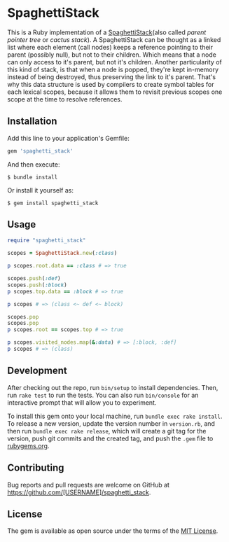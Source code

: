 # SpaghettiStack

This is a Ruby implementation of a [SpaghettiStack](https://en.wikipedia.org/wiki/Parent_pointer_tree)(also called *parent pointer tree* or *cactus stack*). A SpaghettiStack can be thought as a linked list where each element (call nodes) keeps a reference pointing to their parent (possibly null), but not to their children. Which means that a node can only access to it's parent, but not it's children. 
Another particularity of this kind of stack, is that when a node is popped, they're kept in-memory instead of being destroyed, thus preserving the link to it's parent. That's why this data structure is used by compilers to create symbol tables for each lexical scopes, because it allows them to revisit previous scopes one scope at the time to resolve references.
## Installation

Add this line to your application's Gemfile:

```ruby
gem 'spaghetti_stack'
```

And then execute:

    $ bundle install

Or install it yourself as:

    $ gem install spaghetti_stack

## Usage

```ruby
require "spaghetti_stack"

scopes = SpaghettiStack.new(:class)

p scopes.root.data == :class # => true

scopes.push(:def)
scopes.push(:block)
p scopes.top.data == :block # => true

p scopes # => (class <~ def <~ block)

scopes.pop
scopes.pop
p scopes.root == scopes.top # => true

p scopes.visited_nodes.map(&:data) # => [:block, :def]
p scopes # => (class)
```

## Development

After checking out the repo, run `bin/setup` to install dependencies. Then, run `rake test` to run the tests. You can also run `bin/console` for an interactive prompt that will allow you to experiment.

To install this gem onto your local machine, run `bundle exec rake install`. To release a new version, update the version number in `version.rb`, and then run `bundle exec rake release`, which will create a git tag for the version, push git commits and the created tag, and push the `.gem` file to [rubygems.org](https://rubygems.org).

## Contributing

Bug reports and pull requests are welcome on GitHub at https://github.com/[USERNAME]/spaghetti_stack.

## License

The gem is available as open source under the terms of the [MIT License](https://opensource.org/licenses/MIT).
